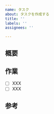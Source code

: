 ```yaml
---
name: タスク
about: タスクを作成する
title: ''
labels: ''
assignees: ''

---
```


## 概要

## 作業

- [ ] XXX
- [ ] XXX

## 参考
